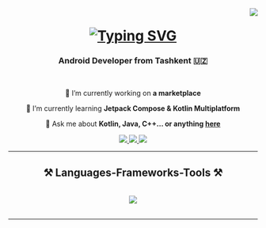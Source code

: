 <img align="right" src="https://visitor-badge.laobi.icu/badge?page_id=Aziz-boy.Aziz-boy" />

<h1 align="center">
    <a href="https://git.io/typing-svg"><img src="https://readme-typing-svg.demolab.com?font=Fira+Code&pause=1000&width=435&lines=Hi+There!+%F0%9F%91%8B+I'm+Javohir+Oromov!" alt="Typing SVG" /></a>
</h1>

<h3 align="center">Android Developer from Tashkent 🇺🇿</h3>

<br/>

<div align="center">
 
 🔭 I’m currently working on **a marketplace** 
 
 🌱 I’m currently learning **Jetpack Compose & Kotlin Multiplatform**

💬 Ask me about **Kotlin, Java, C++... or anything [here](https://github.com/JavohirOromov/)**

 </div>
 
<div align="center"> 
 <a href="mailto:oromovjavoxir@gmail.com">
    <img src="https://img.shields.io/badge/Gmail-333333?style=for-the-badge&logo=gmail&logoColor=red" />
</a>

<a href="https://www.linkedin.com/in/javohir-oromov-812aab317/" target="_blank">
    <img src="https://img.shields.io/badge/LinkedIn-0077B5?style=for-the-badge&logo=linkedin&logoColor=white" target="_blank" />
</a>



  <a href="https://t.me/Javohir_Oromov" target="_blank">
     <img src="https://img.shields.io/badge/Portfolio-FF5722?style=for-the-badge&logo=todoist&logoColor=white" target="_blank" /> <!-- sqlite, safari, google-chrome are other good icon options -->
  </a>
</div>

 <hr/>
 
<h2 align="center">⚒️ Languages-Frameworks-Tools ⚒️</h2>
<br/>
<div align="center">
   <img src="https://skillicons.dev/icons?i=androidstudio,kotlin,java,gradle,flutter,dart,firebase,sqlite,figma,git,github,vscode,docker,linux,postman,materialui,cpp,cs,c,docker,linkedin,gmail,gitlab,go,graphql,instagram,ai,kafka,latex,laravel" />
</div>

<br/>
<hr/>
